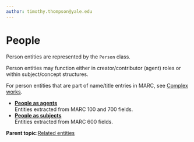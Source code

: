 ```yaml
---
author: timothy.thompson@yale.edu
---
```


# People

Person entities are represented by the `Person` class.

Person entities may function either in creator/contributor \(agent\) roles or within subject/concept structures.

For person entities that are part of name/title entries in MARC, see [Complex works](../tasks/concepts/name_title_entries.md).

-   **[People as agents](../concepts/people_as_agents.md)**  
Entities extracted from MARC 100 and 700 fields.
-   **[People as subjects](../concepts/people_as_subjects.md)**  
Entities extracted from MARC 600 fields.

**Parent topic:**[Related entities](../tasks/related_entities.md)

